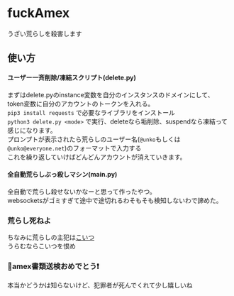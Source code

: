 # fuckAmex
うざい荒らしを殺害します

## 使い方
#### ユーザー一斉削除/凍結スクリプト(delete.py)
まずはdelete.pyのinstance変数を自分のインスタンスのドメインにして、<br>
token変数に自分のアカウントのトークンを入れる。<br>
`pip3 install requests` で必要なライブラリをインストール<br>
`python3 delete.py <mode>` で実行、deleteなら垢削除、suspendなら凍結って感じになります。<br>
プロンプトが表示されたら荒らしのユーザー名(`@unko`もしくは`@unko@everyone.net`)のフォーマットで入力する<br>
これを繰り返していけばどんどんアカウントが消えていきます。<br>
#### 全自動荒らしぶっ殺しマシン(main.py)
全自動で荒らし殺せないかなーと思って作ったやつ。<br>
websocketsがゴミすぎて途中で途切れるわそもそも検知しないわで諦めた。<br>

### 荒らし死ねよ
ちなみに荒らしの主犯は[こいつ](https://twitter.com/amex2189)<br>
うらむならこいつを恨め

### 🎉amex書類送検おめでとう❗️
本当かどうかは知らないけど、犯罪者が死んでくれて少し嬉しいね
